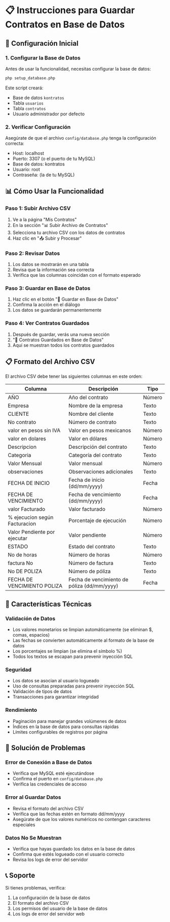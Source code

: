 # 📋 Instrucciones para Guardar Contratos en Base de Datos

## 🚀 Configuración Inicial

### 1. Configurar la Base de Datos
Antes de usar la funcionalidad, necesitas configurar la base de datos:

```bash
php setup_database.php
```

Este script creará:
- Base de datos `kontratos`
- Tabla `usuarios`
- Tabla `contratos`
- Usuario administrador por defecto

### 2. Verificar Configuración
Asegúrate de que el archivo `config/database.php` tenga la configuración correcta:
- Host: localhost
- Puerto: 3307 (o el puerto de tu MySQL)
- Base de datos: kontratos
- Usuario: root
- Contraseña: (la de tu MySQL)

## 📊 Cómo Usar la Funcionalidad

### Paso 1: Subir Archivo CSV
1. Ve a la página "Mis Contratos"
2. En la sección "📊 Subir Archivo de Contratos"
3. Selecciona tu archivo CSV con los datos de contratos
4. Haz clic en "📤 Subir y Procesar"

### Paso 2: Revisar Datos
1. Los datos se mostrarán en una tabla
2. Revisa que la información sea correcta
3. Verifica que las columnas coincidan con el formato esperado

### Paso 3: Guardar en Base de Datos
1. Haz clic en el botón "💾 Guardar en Base de Datos"
2. Confirma la acción en el diálogo
3. Los datos se guardarán permanentemente

### Paso 4: Ver Contratos Guardados
1. Después de guardar, verás una nueva sección
2. "💾 Contratos Guardados en Base de Datos"
3. Aquí se muestran todos los contratos guardados

## 📋 Formato del Archivo CSV

El archivo CSV debe tener las siguientes columnas en este orden:

| Columna | Descripción | Tipo |
|---------|-------------|------|
| AÑO | Año del contrato | Número |
| Empresa | Nombre de la empresa | Texto |
| CLIENTE | Nombre del cliente | Texto |
| No contrato | Número de contrato | Texto |
| valor en pesos sin IVA | Valor en pesos mexicanos | Número |
| valor en dolares | Valor en dólares | Número |
| Descripcion | Descripción del contrato | Texto |
| Categoria | Categoría del contrato | Texto |
| Valor Mensual | Valor mensual | Número |
| observaciones | Observaciones adicionales | Texto |
| FECHA DE INICIO | Fecha de inicio (dd/mm/yyyy) | Fecha |
| FECHA DE VENCIMIENTO | Fecha de vencimiento (dd/mm/yyyy) | Fecha |
| valor Facturado | Valor facturado | Número |
| % ejecucion según Facturacion | Porcentaje de ejecución | Número |
| Valor Pendiente por ejecutar | Valor pendiente | Número |
| ESTADO | Estado del contrato | Texto |
| No de horas | Número de horas | Número |
| factura No | Número de factura | Texto |
| No DE POLIZA | Número de póliza | Texto |
| FECHA DE VENCIMIENTO POLIZA | Fecha de vencimiento de póliza (dd/mm/yyyy) | Fecha |

## 🔧 Características Técnicas

### Validación de Datos
- Los valores monetarios se limpian automáticamente (se eliminan $, comas, espacios)
- Las fechas se convierten automáticamente al formato de la base de datos
- Los porcentajes se limpian (se elimina el símbolo %)
- Todos los textos se escapan para prevenir inyección SQL

### Seguridad
- Los datos se asocian al usuario logueado
- Uso de consultas preparadas para prevenir inyección SQL
- Validación de tipos de datos
- Transacciones para garantizar integridad

### Rendimiento
- Paginación para manejar grandes volúmenes de datos
- Índices en la base de datos para consultas rápidas
- Límites configurables de registros por página

## 🐛 Solución de Problemas

### Error de Conexión a Base de Datos
- Verifica que MySQL esté ejecutándose
- Confirma el puerto en `config/database.php`
- Verifica las credenciales de acceso

### Error al Guardar Datos
- Revisa el formato del archivo CSV
- Verifica que las fechas estén en formato dd/mm/yyyy
- Asegúrate de que los valores numéricos no contengan caracteres especiales

### Datos No Se Muestran
- Verifica que hayas guardado los datos en la base de datos
- Confirma que estés logueado con el usuario correcto
- Revisa los logs de error del servidor

## 📞 Soporte

Si tienes problemas, verifica:
1. La configuración de la base de datos
2. El formato del archivo CSV
3. Los permisos del usuario de la base de datos
4. Los logs de error del servidor web
